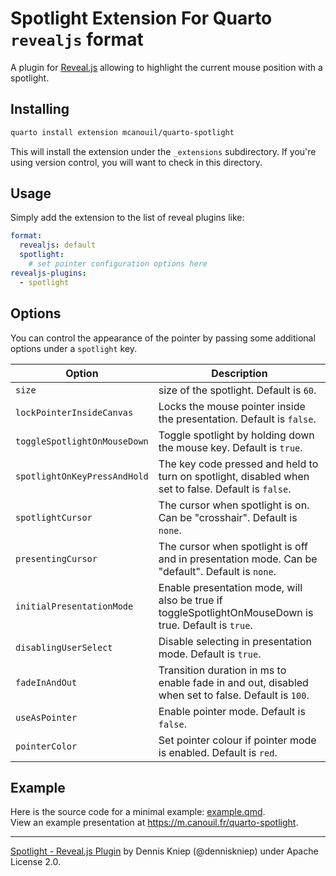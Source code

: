 # Spotlight Extension For Quarto `revealjs` format

A plugin for [Reveal.js](https://github.com/hakimel/reveal.js) allowing to highlight the current mouse position with a spotlight.

## Installing

```bash
quarto install extension mcanouil/quarto-spotlight
```

This will install the extension under the `_extensions` subdirectory.
If you're using version control, you will want to check in this directory.

## Usage

Simply add the extension to the list of reveal plugins like:

```yaml
format:
  revealjs: default
  spotlight:
    # set pointer configuration options here
revealjs-plugins:
  - spotlight
```

## Options

You can control the appearance of the pointer by passing some additional options under a `spotlight` key.

| Option                       | Description                                                                                           |
| ---------------------------- | ----------------------------------------------------------------------------------------------------- |
| `size`                       | size of the spotlight. Default is `60`.                                                               |
| `lockPointerInsideCanvas`    | Locks the mouse pointer inside the presentation. Default is `false`.                                  |
| `toggleSpotlightOnMouseDown` | Toggle spotlight by holding down the mouse key. Default is `true`.                                    |
| `spotlightOnKeyPressAndHold` | The key code pressed and held to turn on spotlight, disabled when set to false. Default is `false`.   |
| `spotlightCursor`            | The cursor when spotlight is on. Can be "crosshair". Default is `none`.                               |
| `presentingCursor`           | The cursor when spotlight is off and in presentation mode. Can be "default". Default is `none`.       |
| `initialPresentationMode`    | Enable presentation mode, will also be true if toggleSpotlightOnMouseDown is true. Default is `true`. |
| `disablingUserSelect`        | Disable selecting in presentation mode. Default is `true`.                                            |
| `fadeInAndOut`               | Transition duration in ms to enable fade in and out, disabled when set to false. Default is `100`.    |
| `useAsPointer`               | Enable pointer mode. Default is `false`.                                                              |
| `pointerColor`               | Set pointer colour if pointer mode is enabled. Default is `red`.                                      |

## Example

Here is the source code for a minimal example: [example.qmd](example.qmd).  
View an example presentation at <https://m.canouil.fr/quarto-spotlight>.

---

[Spotlight - Reveal.js Plugin](https://github.com/denniskniep/reveal.js-plugin-spotlight) by Dennis Kniep (@denniskniep) under Apache License 2.0.
